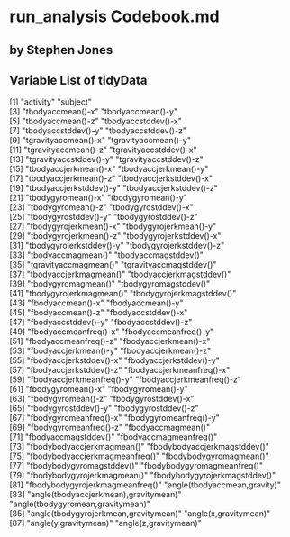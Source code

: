 # run_analysis Codebook.md
## by Stephen Jones

## Variable List of tidyData

 [1] "activity"                             "subject"                             
 [3] "tbodyaccmean()-x"                     "tbodyaccmean()-y"                    
 [5] "tbodyaccmean()-z"                     "tbodyaccstddev()-x"                  
 [7] "tbodyaccstddev()-y"                   "tbodyaccstddev()-z"                  
 [9] "tgravityaccmean()-x"                  "tgravityaccmean()-y"                 
[11] "tgravityaccmean()-z"                  "tgravityaccstddev()-x"               
[13] "tgravityaccstddev()-y"                "tgravityaccstddev()-z"               
[15] "tbodyaccjerkmean()-x"                 "tbodyaccjerkmean()-y"                
[17] "tbodyaccjerkmean()-z"                 "tbodyaccjerkstddev()-x"              
[19] "tbodyaccjerkstddev()-y"               "tbodyaccjerkstddev()-z"              
[21] "tbodygyromean()-x"                    "tbodygyromean()-y"                   
[23] "tbodygyromean()-z"                    "tbodygyrostddev()-x"                 
[25] "tbodygyrostddev()-y"                  "tbodygyrostddev()-z"                 
[27] "tbodygyrojerkmean()-x"                "tbodygyrojerkmean()-y"               
[29] "tbodygyrojerkmean()-z"                "tbodygyrojerkstddev()-x"             
[31] "tbodygyrojerkstddev()-y"              "tbodygyrojerkstddev()-z"             
[33] "tbodyaccmagmean()"                    "tbodyaccmagstddev()"                 
[35] "tgravityaccmagmean()"                 "tgravityaccmagstddev()"              
[37] "tbodyaccjerkmagmean()"                "tbodyaccjerkmagstddev()"             
[39] "tbodygyromagmean()"                   "tbodygyromagstddev()"                
[41] "tbodygyrojerkmagmean()"               "tbodygyrojerkmagstddev()"            
[43] "fbodyaccmean()-x"                     "fbodyaccmean()-y"                    
[45] "fbodyaccmean()-z"                     "fbodyaccstddev()-x"                  
[47] "fbodyaccstddev()-y"                   "fbodyaccstddev()-z"                  
[49] "fbodyaccmeanfreq()-x"                 "fbodyaccmeanfreq()-y"                
[51] "fbodyaccmeanfreq()-z"                 "fbodyaccjerkmean()-x"                
[53] "fbodyaccjerkmean()-y"                 "fbodyaccjerkmean()-z"                
[55] "fbodyaccjerkstddev()-x"               "fbodyaccjerkstddev()-y"              
[57] "fbodyaccjerkstddev()-z"               "fbodyaccjerkmeanfreq()-x"            
[59] "fbodyaccjerkmeanfreq()-y"             "fbodyaccjerkmeanfreq()-z"            
[61] "fbodygyromean()-x"                    "fbodygyromean()-y"                   
[63] "fbodygyromean()-z"                    "fbodygyrostddev()-x"                 
[65] "fbodygyrostddev()-y"                  "fbodygyrostddev()-z"                 
[67] "fbodygyromeanfreq()-x"                "fbodygyromeanfreq()-y"               
[69] "fbodygyromeanfreq()-z"                "fbodyaccmagmean()"                   
[71] "fbodyaccmagstddev()"                  "fbodyaccmagmeanfreq()"               
[73] "fbodybodyaccjerkmagmean()"            "fbodybodyaccjerkmagstddev()"         
[75] "fbodybodyaccjerkmagmeanfreq()"        "fbodybodygyromagmean()"              
[77] "fbodybodygyromagstddev()"             "fbodybodygyromagmeanfreq()"          
[79] "fbodybodygyrojerkmagmean()"           "fbodybodygyrojerkmagstddev()"        
[81] "fbodybodygyrojerkmagmeanfreq()"       "angle(tbodyaccmean,gravity)"         
[83] "angle(tbodyaccjerkmean),gravitymean)" "angle(tbodygyromean,gravitymean)"    
[85] "angle(tbodygyrojerkmean,gravitymean)" "angle(x,gravitymean)"                
[87] "angle(y,gravitymean)"                 "angle(z,gravitymean)"
